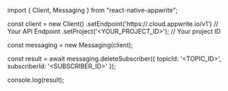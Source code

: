 import { Client, Messaging } from "react-native-appwrite";

const client = new Client()
    .setEndpoint('https://<REGION>.cloud.appwrite.io/v1') // Your API Endpoint
    .setProject('<YOUR_PROJECT_ID>'); // Your project ID

const messaging = new Messaging(client);

const result = await messaging.deleteSubscriber({
    topicId: '<TOPIC_ID>',
    subscriberId: '<SUBSCRIBER_ID>'
});

console.log(result);
